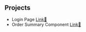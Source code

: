 ## Projects

- Login Page [Link🔗](https://adnankhan27.github.io/WebDevPractice/login-page/)
- Order Summary Component [Link🔗](https://adnankhan27.github.io/WebDevPractice/order-summary-component-main/)
